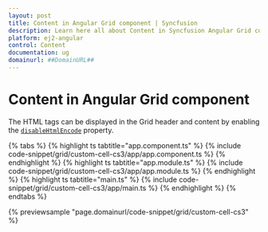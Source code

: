 ```yaml
---
layout: post
title: Content in Angular Grid component | Syncfusion
description: Learn here all about Content in Syncfusion Angular Grid component of Syncfusion Essential JS 2 and more.
platform: ej2-angular
control: Content 
documentation: ug
domainurl: ##DomainURL##
---
```


# Content in Angular Grid component

The HTML tags can be displayed in the Grid header and content by enabling the [`disableHtmlEncode`](https://ej2.syncfusion.com/angular/documentation/api/grid/column/#disablehtmlencode) property.

{% tabs %}
{% highlight ts tabtitle="app.component.ts" %}
{% include code-snippet/grid/custom-cell-cs3/app/app.component.ts %}
{% endhighlight %}
{% highlight ts tabtitle="app.module.ts" %}
{% include code-snippet/grid/custom-cell-cs3/app/app.module.ts %}
{% endhighlight %}
{% highlight ts tabtitle="main.ts" %}
{% include code-snippet/grid/custom-cell-cs3/app/main.ts %}
{% endhighlight %}
{% endtabs %}
  
{% previewsample "page.domainurl/code-snippet/grid/custom-cell-cs3" %}